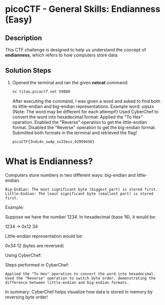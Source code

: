 # picoCTF - General Skills: Endianness (Easy)

##  Description  
This CTF challenge is designed to help us understand the concept of **endianness**, which refers to how computers store data.

##  Solution Steps  

1. Opened the terminal and ran the given **netcat** command:  
   ```bash
   nc titan.picoctf.net 59809
   ```

    After executing the command, I was given a word and asked to find both its little-endian and big-endian representations.
    Example word: uqszx (Note: The word may be different for each attempt!)
    Used CyberChef to convert the word into hexadecimal format:
        Applied the "To Hex" operation.
        Enabled the "Reverse" operation to get the little-endian format.
        Disabled the "Reverse" operation to get the big-endian format.
    Submitted both formats in the terminal and retrieved the flag!
   ```
   picoCTF{3ndi4n_sw4p_su33ess_02999450}
   ```


# What is Endianness?

Computers store numbers in two different ways: big-endian and little-endian.

    Big-Endian: The most significant byte (biggest part) is stored first.
    Little-Endian: The least significant byte (smallest part) is stored first.

 Example:

Suppose we have the number 1234. In hexadecimal (base 16), it would be:

1234 → 0x12 34

Little-endian representation would be:

0x34 12  (bytes are reversed)

 Using CyberChef:

Steps performed in CyberChef:

    Applied the "To Hex" operation to convert the word into hexadecimal.
    Used the "Reverse" operation to switch byte order, demonstrating the difference between little-endian and big-endian formats.

In summary: CyberChef helps visualize how data is stored in memory by reversing byte order!
